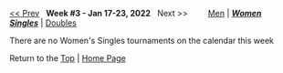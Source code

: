 <a name="top"></a>[<< Prev](women_singles_2202.md) &nbsp; **Week #3 - Jan 17-23, 2022** &nbsp; Next >> &nbsp;&nbsp;&nbsp;&nbsp;&nbsp;&nbsp;&nbsp; [Men](./men_singles_2203.md) &#124; [***Women***](./women_singles_2203.md) &nbsp;&nbsp;&nbsp;&nbsp;&nbsp; [***Singles***](./women_singles_2203.md) &#124; [Doubles](./women_doubles_2203.md)

There are no Women's Singles tournaments on the calendar this week

Return to the [Top](./women_singles_2203.md) &#124; [Home Page](../../index.md)